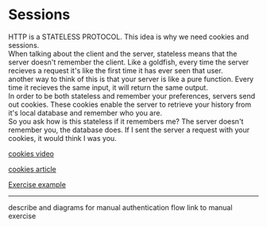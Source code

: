 Sessions
===

HTTP is a STATELESS PROTOCOL. This idea is why we need cookies and sessions.  
When talking about the client and the server, stateless means that the server doesn't remember the client.  Like a goldfish, every time the server recieves a request it's like the first time it has ever seen that user.  
another way to think of this is that your server is like a pure function.  Every time it recieves the same input, it will return the same output.  
In order to be both stateless and remember your preferences, servers send out cookies.  These cookies enable the server to retrieve your history from it's local database and remember who you are.  
So you ask how is this stateless if it remembers me?  The server doesn't remember you, the database does.  If I sent the server a request with your cookies, it would think I was you.   

[cookies video](https://www.youtube.com/watch?v=I01XMRo2ESg)  
  
[cookies article](http://www.whatarecookies.com)  

[Exercise example](https://github.com/jankeLearning/content-code/tree/master/Week%2006/sessions-intro)

---
describe and diagrams for manual authentication flow
link to manual exercise